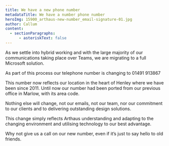 ```yaml
---
title: We have a new phone number
metadataTitle: We have a number phone number
heroImg: 15900_arthaus-new-number_email-signature-01.jpg
author: Callum
content:
  - sectionParagraphs:
      - asteriskText: false
---
```

As we settle into hybrid working and with the large majority of our communications taking place over Teams, we are migrating to a full Microsoft solution. 

As part of this process our telephone number is changing to 01491 913867 

This number now reflects our location in the heart of Henley where we have been since 2011. Until now our number had been ported from our previous office in Marlow, with its area code. 

Nothing else will change, not our emails, not our team, nor our commitment to our clients and to delivering outstanding design solutions. 

This change simply reflects Arthaus understanding and adapting to the changing environment and utilising technology to our best advantage. 

Why not give us a call on our new number, even if it’s just to say hello to old friends.